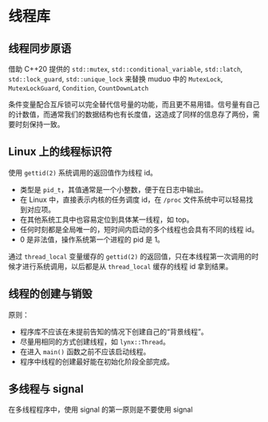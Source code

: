 # 线程库

## 线程同步原语

借助 C++20 提供的 `std::mutex`, `std::conditional_variable`, `std::latch`, `std::lock_guard`, `std::unique_lock` 来替换 muduo 中的 `MutexLock`, `MutexLockGuard`, `Condition`, `CountDownLatch`

条件变量配合互斥锁可以完全替代信号量的功能，而且更不易用错。信号量有自己的计数值，而通常我们的数据结构也有长度值，这造成了同样的信息存了两份，需要时刻保持一致。

## Linux 上的线程标识符

使用 `gettid(2)` 系统调用的返回值作为线程 id。

- 类型是 `pid_t`，其值通常是一个小整数，便于在日志中输出。
- 在 Linux 中，直接表示内核的任务调度 id，在 `/proc` 文件系统中可以轻易找到对应项。
- 在其他系统工具中也容易定位到具体某一线程，如 top。
- 任何时刻都是全局唯一的，短时间内启动的多个线程也会具有不同的线程 id。
- 0 是非法值，操作系统第一个进程的 pid 是 1。

通过 `thread_local` 变量缓存的 `gettid(2)` 的返回值，只在本线程第一次调用的时候才进行系统调用，以后都是从 `thread_local` 缓存的线程 id 拿到结果。

## 线程的创建与销毁

原则：

- 程序库不应该在未提前告知的情况下创建自己的“背景线程”。
- 尽量用相同的方式创建线程，如 `lynx::Thread`。
- 在进入 `main()` 函数之前不应该启动线程。
- 程序中线程的创建最好能在初始化阶段全部完成。

## 多线程与 signal

在多线程程序中，使用 signal 的第一原则是不要使用 signal
